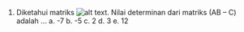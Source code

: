  1.    Diketahui matriks ![alt text](https://2.bp.blogspot.com/-cTpwnZ-tJOA/WIcLiMFY1aI/AAAAAAAADzY/aZGg6zDCRREWUvLaPrVVow52LG6YOrRPwCLcB/s1600/a.png). Nilai determinan dari matriks (AB – C) adalah ...
a.    -7
b.    -5
c.    2
d.    3
e.    12
